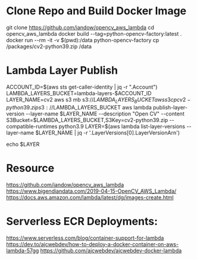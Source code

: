 # Clone Repo and Build Docker Image
git clone https://github.com/iandow/opencv_aws_lambda
cd opencv_aws_lambda
docker build --tag=python-opencv-factory:latest .
docker run --rm -it -v $(pwd):/data python-opencv-factory cp /packages/cv2-python39.zip /data


# Lambda Layer Publish
ACCOUNT_ID=$(aws sts get-caller-identity | jq -r ".Account")
LAMBDA_LAYERS_BUCKET=lambda-layers-$ACCOUNT_ID
LAYER_NAME=cv2
aws s3 mb s3://$LAMBDA_LAYERS_BUCKET
aws s3 cp cv2-python39.zip s3://$LAMBDA_LAYERS_BUCKET
aws lambda publish-layer-version --layer-name $LAYER_NAME --description "Open CV" --content S3Bucket=$LAMBDA_LAYERS_BUCKET,S3Key=cv2-python39.zip --compatible-runtimes python3.9
LAYER=$(aws lambda list-layer-versions --layer-name $LAYER_NAME | jq -r '.LayerVersions[0].LayerVersionArn')

echo $LAYER

# Resource
https://github.com/iandow/opencv_aws_lambda
https://www.bigendiandata.com/2019-04-15-OpenCV_AWS_Lambda/
https://docs.aws.amazon.com/lambda/latest/dg/images-create.html

# Serverless ECR Deployments:
https://www.serverless.com/blog/container-support-for-lambda
https://dev.to/ajcwebdev/how-to-deploy-a-docker-container-on-aws-lambda-57gg
https://github.com/ajcwebdev/ajcwebdev-docker-lambda

